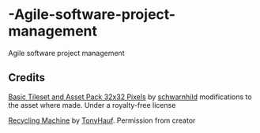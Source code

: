# -Agile-software-project-management
 Agile software project management
## Credits
[Basic Tileset and Asset Pack 32x32 Pixels](https://schwarnhild.itch.io/basic-tileset-and-asset-pack-32x32-pixels) by [schwarnhild](https://schwarnhild.itch.io/) modifications to the asset where made. Under a royalty-free license

[Recycling Machine](https://itch.io/queue/c/3737569/game-assets?game_id=2396920) by [TonyHauf](https://tonyhauf.itch.io/). Permission from creator
